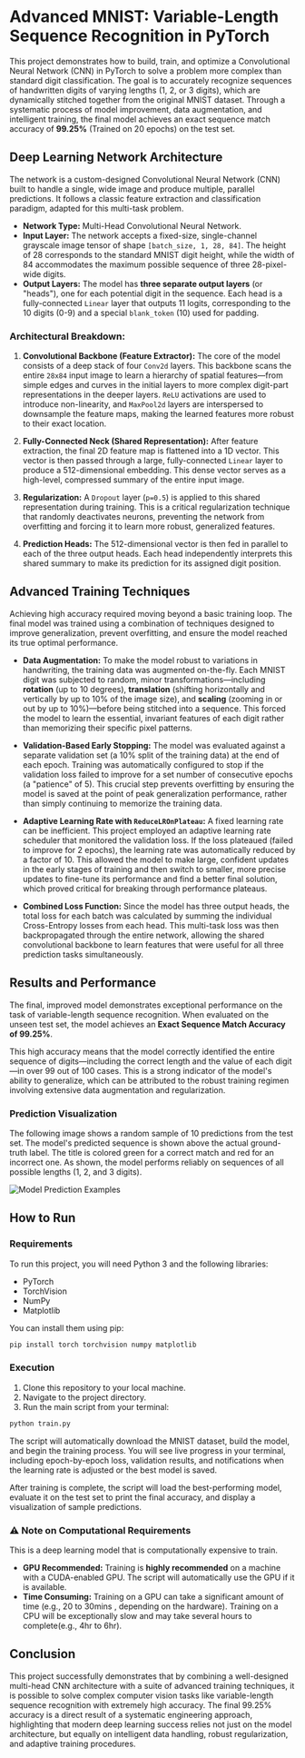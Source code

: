 # Advanced MNIST: Variable-Length Sequence Recognition in PyTorch

This project demonstrates how to build, train, and optimize a Convolutional Neural Network (CNN) in PyTorch to solve a problem more complex than standard digit classification. The goal is to accurately recognize sequences of handwritten digits of varying lengths (1, 2, or 3 digits), which are dynamically stitched together from the original MNIST dataset. Through a systematic process of model improvement, data augmentation, and intelligent training, the final model achieves an exact sequence match accuracy of **99.25%** (Trained on 20 epochs) on the test set.

## Deep Learning Network Architecture

The network is a custom-designed Convolutional Neural Network (CNN) built to handle a single, wide image and produce multiple, parallel predictions. It follows a classic feature extraction and classification paradigm, adapted for this multi-task problem.

*   **Network Type:** Multi-Head Convolutional Neural Network.
*   **Input Layer:** The network accepts a fixed-size, single-channel grayscale image tensor of shape `[batch_size, 1, 28, 84]`. The height of 28 corresponds to the standard MNIST digit height, while the width of 84 accommodates the maximum possible sequence of three 28-pixel-wide digits.
*   **Output Layers:** The model has **three separate output layers** (or "heads"), one for each potential digit in the sequence. Each head is a fully-connected `Linear` layer that outputs 11 logits, corresponding to the 10 digits (0-9) and a special `blank_token` (10) used for padding.

### Architectural Breakdown:

1.  **Convolutional Backbone (Feature Extractor):** The core of the model consists of a deep stack of four `Conv2d` layers. This backbone scans the entire `28x84` input image to learn a hierarchy of spatial features—from simple edges and curves in the initial layers to more complex digit-part representations in the deeper layers. `ReLU` activations are used to introduce non-linearity, and `MaxPool2d` layers are interspersed to downsample the feature maps, making the learned features more robust to their exact location.
    
2.  **Fully-Connected Neck (Shared Representation):** After feature extraction, the final 2D feature map is flattened into a 1D vector. This vector is then passed through a large, fully-connected `Linear` layer to produce a 512-dimensional embedding. This dense vector serves as a high-level, compressed summary of the entire input image.
    
3.  **Regularization:** A `Dropout` layer (`p=0.5`) is applied to this shared representation during training. This is a critical regularization technique that randomly deactivates neurons, preventing the network from overfitting and forcing it to learn more robust, generalized features.
    
4.  **Prediction Heads:** The 512-dimensional vector is then fed in parallel to each of the three output heads. Each head independently interprets this shared summary to make its prediction for its assigned digit position.

## Advanced Training Techniques

Achieving high accuracy required moving beyond a basic training loop. The final model was trained using a combination of techniques designed to improve generalization, prevent overfitting, and ensure the model reached its true optimal performance.

*   **Data Augmentation:** To make the model robust to variations in handwriting, the training data was augmented on-the-fly. Each MNIST digit was subjected to random, minor transformations—including **rotation** (up to 10 degrees), **translation** (shifting horizontally and vertically by up to 10% of the image size), and **scaling** (zooming in or out by up to 10%)—before being stitched into a sequence. This forced the model to learn the essential, invariant features of each digit rather than memorizing their specific pixel patterns.

*   **Validation-Based Early Stopping:** The model was evaluated against a separate validation set (a 10% split of the training data) at the end of each epoch. Training was automatically configured to stop if the validation loss failed to improve for a set number of consecutive epochs (a "patience" of 5). This crucial step prevents overfitting by ensuring the model is saved at the point of peak generalization performance, rather than simply continuing to memorize the training data.

*   **Adaptive Learning Rate with `ReduceLROnPlateau`:** A fixed learning rate can be inefficient. This project employed an adaptive learning rate scheduler that monitored the validation loss. If the loss plateaued (failed to improve for 2 epochs), the learning rate was automatically reduced by a factor of 10. This allowed the model to make large, confident updates in the early stages of training and then switch to smaller, more precise updates to fine-tune its performance and find a better final solution, which proved critical for breaking through performance plateaus.

*   **Combined Loss Function:** Since the model has three output heads, the total loss for each batch was calculated by summing the individual Cross-Entropy losses from each head. This multi-task loss was then backpropagated through the entire network, allowing the shared convolutional backbone to learn features that were useful for all three prediction tasks simultaneously.

## Results and Performance

The final, improved model demonstrates exceptional performance on the task of variable-length sequence recognition. When evaluated on the unseen test set, the model achieves an **Exact Sequence Match Accuracy of 99.25%**.

This high accuracy means that the model correctly identified the entire sequence of digits—including the correct length and the value of each digit—in over 99 out of 100 cases. This is a strong indicator of the model's ability to generalize, which can be attributed to the robust training regimen involving extensive data augmentation and regularization.

### Prediction Visualization

The following image shows a random sample of 10 predictions from the test set. The model's predicted sequence is shown above the actual ground-truth label. The title is colored green for a correct match and red for an incorrect one. As shown, the model performs reliably on sequences of all possible lengths (1, 2, and 3 digits).

![Model Prediction Examples](https://i.postimg.cc/KcP7Y2Jb/download.png)

## How to Run

### Requirements
To run this project, you will need Python 3 and the following libraries:
- PyTorch
- TorchVision
- NumPy
- Matplotlib

You can install them using pip:
```bash
pip install torch torchvision numpy matplotlib
```

### Execution
1. Clone this repository to your local machine.
2. Navigate to the project directory.
3. Run the main script from your terminal:
```bash
python train.py
```
The script will automatically download the MNIST dataset, build the model, and begin the training process. You will see live progress in your terminal, including epoch-by-epoch loss, validation results, and notifications when the learning rate is adjusted or the best model is saved.

After training is complete, the script will load the best-performing model, evaluate it on the test set to print the final accuracy, and display a visualization of sample predictions.

### :warning: Note on Computational Requirements
This is a deep learning model that is computationally expensive to train.
*   **GPU Recommended:** Training is **highly recommended** on a machine with a CUDA-enabled GPU. The script will automatically use the GPU if it is available.
*   **Time Consuming:** Training on a GPU can take a significant amount of time (e.g.,  20 to 30mins , depending on the hardware). Training on a CPU will be exceptionally slow and may take several hours to complete(e.g., 4hr to 6hr).

## Conclusion

This project successfully demonstrates that by combining a well-designed multi-head CNN architecture with a suite of advanced training techniques, it is possible to solve complex computer vision tasks like variable-length sequence recognition with extremely high accuracy. The final 99.25% accuracy is a direct result of a systematic engineering approach, highlighting that modern deep learning success relies not just on the model architecture, but equally on intelligent data handling, robust regularization, and adaptive training procedures.
